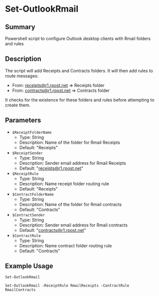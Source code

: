 # Set-OutlookRmail

## Summary

Powershell script to configure Outlook desktop clients with Rmail folders and rules

## Description

The script will add Receipts and Contracts folders.
It will then add rules to route messages:

- From: receipts@r1.rpost.net => Receipts folder
- From: contracts@r1.rpost.net => Contracts folder

It checks for the existence for these folders and rules before attempting to create them.

## Parameters

- `$ReceiptFolderName`
    + Type: String
    + Description: Name of the folder for Rmail Receipts
    + Default: "Receipts"
- `$ReceiptSender`
    + Type: String
    + Description: Sender email address for Rmail Receipts
    + Default: "receipts@r1.rpost.net"
- `$ReceiptRule`
    + Type: String
    + Description: Name receipt folder routing rule
    + Default: "Receipts"
- `$ContractFolderName`
    + Type: String
    + Description: Name of the folder for Rmail contracts
    + Default: "Contracts"
- `$ContractSender`
    + Type: String
    + Description: Sender email address for Rmail contracts
    + Default: "contracts@r1.rpost.net"
- `$ContractRule`
    + Type: String
    + Description: Name contract folder routing rule
    + Default: "Contracts"

## Example Usage

    Set-OutlookRmail 

    Set-OutlookRmail -ReceiptRule RmailReceipts -ContractRule RmailContracts